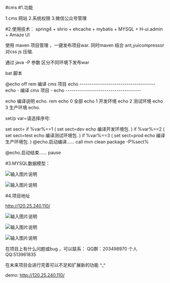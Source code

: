 #cms 
#1.功能

1.cms 网站 
2.系统权限
3.微信公众号管理

#2.使用技术：
spring4 + shrio + ehcache + mybatis + MYSQL + H-ui.admin + Amaze UI

使用 maven 项目管理 ，一键发布项目war. 同时maven 结合 ant,yuicompressor 对css js 压缩.

通过 java -P  参数 区分不同环境下发布war

bat 脚本

@echo off
rem 编译 cms 项目
echo -------------------------------------
echo -        编译 cms 项目             -
echo -------------------------------------

echo 编译说明
echo.
rem echo    0  全部
echo    1  开发环境
echo    2  测试环境
echo    3  生产环境
echo.

set/p var=请选择序号:

set sect=
if %var%==1 (
set sect=dev
echo 编译开发环境包.
)
if %var%==2 (
set sect=test
echo 编译测试环境包.
)
if %var%==3 (
set sect=prod
echo 编译生产环境包.
)
@echo.启动编译......
call mvn clean package -P%sect%

@echo.启动结束......
pause

#3.MYSQL数据模型：

![输入图片说明](http://git.oschina.net/uploads/images/2016/1102/093504_7ea0e4a1_411145.png "数据库模型1")

![输入图片说明](http://git.oschina.net/uploads/images/2016/1102/093601_a87043e3_411145.png "数据库模型2")

#4.项目地址

http://120.25.240.110/

![输入图片说明](http://git.oschina.net/uploads/images/2016/1102/091211_684205a6_411145.png "网站首页")

![输入图片说明](http://git.oschina.net/uploads/images/2016/1102/091309_05e9a7ac_411145.png "网站首页-列表")

![输入图片说明](http://git.oschina.net/uploads/images/2016/1102/091427_c7264f69_411145.png "内容页面")

在项目上有什么问题或bug ，可以联系：
QQ群：203498970
个人QQ:513961835

在未来项目会进行完善可以不足和扩展新的功能  ^_^  

demo: http://120.25.240.110/
